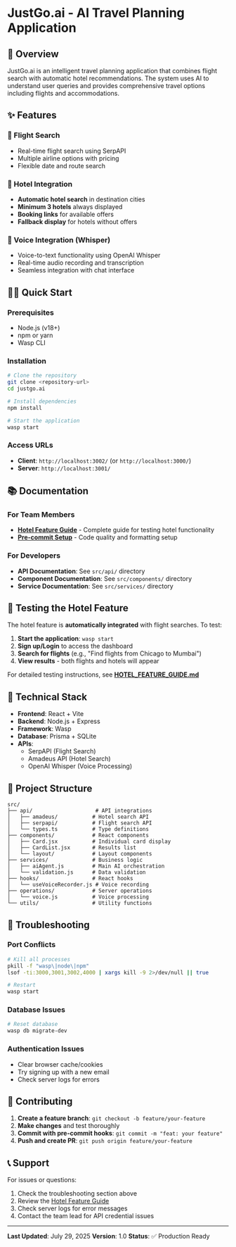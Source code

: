 # JustGo.ai - AI Travel Planning Application

## 🚀 Overview

JustGo.ai is an intelligent travel planning application that combines flight search with automatic hotel recommendations. The system uses AI to understand user queries and provides comprehensive travel options including flights and accommodations.

## ✨ Features

### 🛫 Flight Search

- Real-time flight search using SerpAPI
- Multiple airline options with pricing
- Flexible date and route search

### 🏨 Hotel Integration

- **Automatic hotel search** in destination cities
- **Minimum 3 hotels** always displayed
- **Booking links** for available offers
- **Fallback display** for hotels without offers

### 🎤 Voice Integration (Whisper)

- Voice-to-text functionality using OpenAI Whisper
- Real-time audio recording and transcription
- Seamless integration with chat interface

## 🏃‍♂️ Quick Start

### Prerequisites

- Node.js (v18+)
- npm or yarn
- Wasp CLI

### Installation

```bash
# Clone the repository
git clone <repository-url>
cd justgo.ai

# Install dependencies
npm install

# Start the application
wasp start
```

### Access URLs

- **Client**: `http://localhost:3002/` (or `http://localhost:3000/`)
- **Server**: `http://localhost:3001/`

## 📚 Documentation

### For Team Members

- **[Hotel Feature Guide](./HOTEL_FEATURE_GUIDE.md)** - Complete guide for testing hotel functionality
- **[Pre-commit Setup](./README-precommit.md)** - Code quality and formatting setup

### For Developers

- **API Documentation**: See `src/api/` directory
- **Component Documentation**: See `src/components/` directory
- **Service Documentation**: See `src/services/` directory

## 🧪 Testing the Hotel Feature

The hotel feature is **automatically integrated** with flight searches. To test:

1. **Start the application**: `wasp start`
2. **Sign up/Login** to access the dashboard
3. **Search for flights** (e.g., "Find flights from Chicago to Mumbai")
4. **View results** - both flights and hotels will appear

For detailed testing instructions, see **[HOTEL_FEATURE_GUIDE.md](./HOTEL_FEATURE_GUIDE.md)**

## 🔧 Technical Stack

- **Frontend**: React + Vite
- **Backend**: Node.js + Express
- **Framework**: Wasp
- **Database**: Prisma + SQLite
- **APIs**:
    - SerpAPI (Flight Search)
    - Amadeus API (Hotel Search)
    - OpenAI Whisper (Voice Processing)

## 📁 Project Structure

```
src/
├── api/                    # API integrations
│   ├── amadeus/           # Hotel search API
│   ├── serpapi/           # Flight search API
│   └── types.ts           # Type definitions
├── components/            # React components
│   ├── Card.jsx           # Individual card display
│   ├── CardList.jsx       # Results list
│   └── layout/            # Layout components
├── services/              # Business logic
│   ├── aiAgent.js         # Main AI orchestration
│   └── validation.js      # Data validation
├── hooks/                 # React hooks
│   └── useVoiceRecorder.js # Voice recording
├── operations/            # Server operations
│   └── voice.js           # Voice processing
└── utils/                 # Utility functions
```

## 🚨 Troubleshooting

### Port Conflicts

```bash
# Kill all processes
pkill -f "wasp\|node\|npm"
lsof -ti:3000,3001,3002,4000 | xargs kill -9 2>/dev/null || true

# Restart
wasp start
```

### Database Issues

```bash
# Reset database
wasp db migrate-dev
```

### Authentication Issues

- Clear browser cache/cookies
- Try signing up with a new email
- Check server logs for errors

## 🤝 Contributing

1. **Create a feature branch**: `git checkout -b feature/your-feature`
2. **Make changes** and test thoroughly
3. **Commit with pre-commit hooks**: `git commit -m "feat: your feature"`
4. **Push and create PR**: `git push origin feature/your-feature`

## 📞 Support

For issues or questions:

1. Check the troubleshooting section above
2. Review the [Hotel Feature Guide](./HOTEL_FEATURE_GUIDE.md)
3. Check server logs for error messages
4. Contact the team lead for API credential issues

---

**Last Updated**: July 29, 2025
**Version**: 1.0
**Status**: ✅ Production Ready
